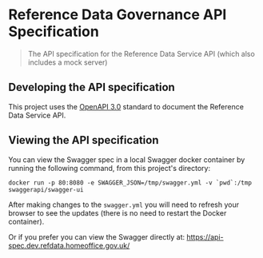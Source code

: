 # Reference Data Governance API Specification

>The API specification for the Reference Data Service API (which also includes a mock server)

## Developing the API specification

This project uses the [OpenAPI 3.0](https://github.com/OAI/OpenAPI-Specification/blob/master/versions/3.0.0.md) standard to document the Reference Data Service API.

## Viewing the API specification

You can view the Swagger spec in a local Swagger docker container by running the following command, from this project's directory:

```
docker run -p 80:8080 -e SWAGGER_JSON=/tmp/swagger.yml -v `pwd`:/tmp swaggerapi/swagger-ui
```

After making changes to the `swagger.yml` you will need to refresh your browser to see the updates (there is no need to restart the Docker container).

Or if you prefer you can view the Swagger directly at:
https://api-spec.dev.refdata.homeoffice.gov.uk/
